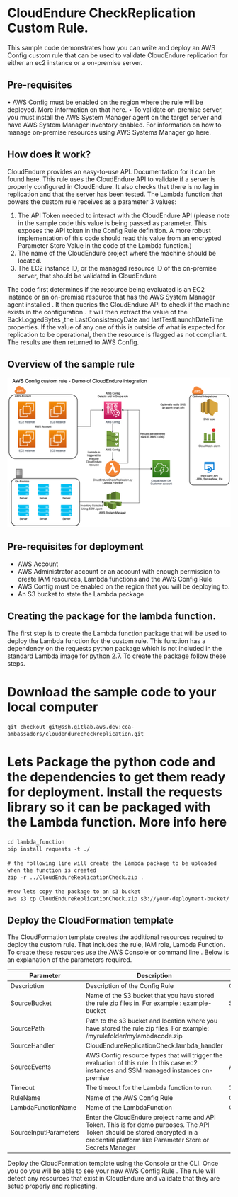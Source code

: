 # CloudEndure CheckReplication Custom Rule. 

This sample code demonstrates how you can write and deploy an AWS Config custom rule that can be used to validate CloudEndure replication for either an ec2 instance or a on-premise server. 

## Pre-requisites

•	AWS Config must be enabled on the region where the rule will be deployed. More information on that here. 
•	To validate on-premise server, you must install the AWS System Manager agent on the target server and have AWS System Manager inventory enabled. For information on how to manage on-premise resources using AWS Systems Manager go here. 

## How does it work?

CloudEndure provides an easy-to-use API. Documentation for it can be found here. This rule uses the CloudEndure API to validate if a server is properly configured in CloudEndure. It also checks that there is no lag in replication and that the server has been tested. The Lambda function that powers the custom rule receives as a parameter 3 values: 

1.	The API Token needed to interact with the CloudEndure API  (please note in the sample code this value is being passed as parameter. This exposes the API token in the Config Rule definition. A more robust implementation of this code should read this value from an encrypted Parameter Store Value in the code of the Lambda function.)
2.	The name of the CloudEndure project where the machine should be located.
3.	The EC2 instance ID, or the managed resource ID of the on-premise server, that should be validated in CloudEndure

The code first determines if the resource being evaluated is an EC2 instance or an on-premise resource that has the AWS System Manager agent installed . It then queries the CloudEndure API to check if the machine exists in the configuration . It will then extract the value of the BackLoggedBytes ,the LastConsistencyDate and lastTestLaunchDateTime properties. If the value of any one of this is outside of what is expected for replication to be operational, then the resource is flagged as not compliant. The results are then returned to AWS Config. 

## Overview of the sample rule

![](overview.png)

## Pre-requisites for deployment

* AWS Account
* AWS Administrator account or an account with enough permission to create IAM resources, Lambda functions and the AWS Config Rule
* AWS Config must be enabled on the region that you will be deploying to. 
* An S3 bucket to state the Lambda package 


## Creating the package for the lambda function. 

The first step is to create the Lambda function package that will be used to deploy the Lambda function for the custom rule. This function has a dependency on the requests python package which is not included in the standard Lambda image for python 2.7. To create the package follow these steps. 
# Download the sample code to your local computer

	
	git checkout git@ssh.gitlab.aws.dev:cca-ambassadors/cloudendurecheckreplication.git
	
	
# Lets Package the python code and the dependencies to get them ready for deployment. Install the requests library so it can be packaged with the Lambda function. More info here 

	
	cd lambda_function
	pip install requests -t ./

	# the following line will create the Lambda package to be uploaded when the function is created
	zip -r ../CloudEndureReplicationCheck.zip .

	#now lets copy the package to an s3 bucket
	aws s3 cp CloudEndureReplicationCheck.zip s3://your-deployment-bucket/ 
	

## Deploy the CloudFormation template 

The CloudFormation template creates the additional resources required to deploy the custom rule. That includes the rule, IAM role, Lambda Function. To create these resources use the AWS Console or command line . Below is an explanation of the parameters required. 


|Parameter	|Description	|Default Value|
| ---------- |----------- | ------------|
|Description	|Description of the Config Rule	|Checks replication status of a machine in Cloud Endure|
|SourceBucket	|Name of the S3 bucket that you have stored the rule zip files in. For example : example-bucket	|See the package step and use that bucket name|
|SourcePath|	Path to the s3 bucket and location where you have stored the rule zip files. For example: /myrulefolder/mylambdacode.zip||	
|SourceHandler	|CloudEndureReplicationCheck.lambda_handler||	
|SourceEvents	|AWS Config resource types that will trigger the evaluation of this rule. In this case ec2 instances and SSM managed instances on-premise	|AWS::EC2::Instance,AWS::SSM::ManagedInstanceInventory|
|Timeout	|The timeout for the Lambda function to run. 	|300|
|RuleName	|Name of the AWS Config Rule	|CloudEndureCheckReplication|
|LambdaFunctionName	|Name of the LambdaFunction	|CloudEndureCheckReplication|
|SourceInputParameters	|Enter the CloudEndure project name and API Token. This is for demo purposes. The API Token should be stored encrypted in a credential platform like Parameter Store or Secrets Manager||

Deploy the CloudFormation template using the Console or the CLI. Once you do you will be able to see your new AWS Config Rule . The rule will detect any resources that exist in CloudEndure and validate that they are setup properly and replicating. 	

